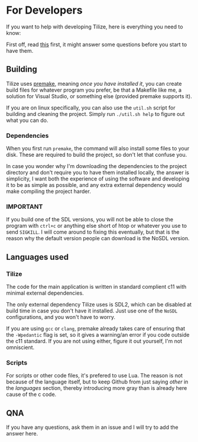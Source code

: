 # For Developers

If you want to help with developing Tilize, here is everything you need to know:

First off, read [this](for_users.md) first, it might answer some questions before you start to have them.

## Building

Tilize uses [premake](https://premake.github.io/), meaning *once you have installed it*, you can create build files for whatever program you prefer,
be that a Makefile like me, a solution for Visual Studio, or something else (provided premake supports it).


If you are on linux specifically, you can also use the `util.sh` script for building and cleaning the project.
Simply run `./util.sh help` to figure out what you can do.

### Dependencies

When you first run `premake`, the command will also install some files to your disk.
These are required to build the project, so don't let that confuse you.

In case you wonder why I'm downloading the dependencies to the project directory and don't require you to have them installed locally,
the answer is simplicity, I want both the experience of using the software and developing it to be as simple as possible,
and any extra external dependency would make compiling the project harder.

### IMPORTANT

If you build one of the SDL versions, you will not be able to close the program with `ctrl+c` or anything else short of htop or whatever you use to send `SIGKILL`.
I will come around to fixing this eventually, but that is the reason why the default version people can download is the NoSDL version.

## Languages used

### Tilize

The code for the main application is written in standard complient c11 with minimal external dependencies.

The only external dependency Tilize uses is SDL2, which can be disabled at build time in case you don't have it installed.
Just use one of the `NoSDL` configurations, and you won't have to worry.

If you are using `gcc` or `clang`, premake already takes care of ensuring that the `-Wpedantic` flag is set, so it gives a warning/an error if you code outside the c11 standard.
If you are not using either, figure it out yourself, I'm not omniscient.

### Scripts

For scripts or other code files, it's prefered to use Lua.
The reason is not because of the language itself, but to keep Github from just saying *other* in the *languages* section,
thereby introducing more gray than is already here cause of the c code.

## QNA

If you have any questions, ask them in an issue and I will try to add the answer here.
